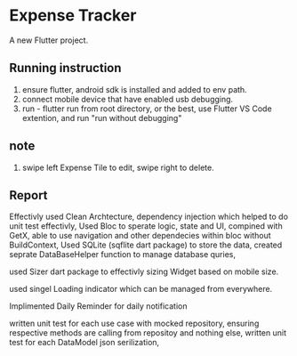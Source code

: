 # Expense Tracker

A new Flutter project.

## Running instruction

1. ensure flutter, android sdk is installed and added to env path.
2. connect mobile device that have enabled usb debugging.
3. run - flutter run from root directory, or the best, use Flutter VS Code extention, and run "run without debugging"

## note

1. swipe left Expense Tile to edit, swipe right to delete.

## Report

Effectivly used Clean Archtecture, dependency injection which helped to do unit test effectivly,
Used Bloc to sperate logic, state and UI, compined with GetX, able to use navigation and other dependecies within bloc without BuildContext,
Used SQLite (sqflite dart package) to store the data, created seprate DataBaseHelper function to manage database quries,

used Sizer dart package to effectivly sizing Widget based on mobile size.

used singel Loading indicator which can be managed from everywhere.

Implimented Daily Reminder for daily notification

written unit test for each use case with mocked repository, ensuring respective methods are calling from repositoy and nothing else,
written unit test for each DataModel json serilization,
